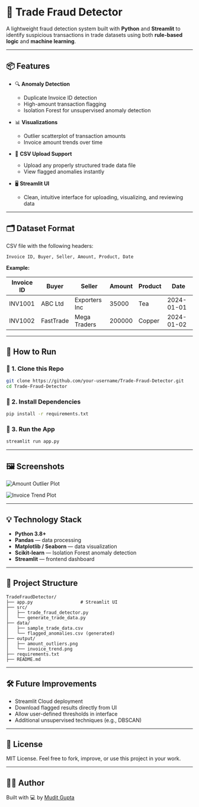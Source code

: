 # 🚨 Trade Fraud Detector

A lightweight fraud detection system built with **Python** and **Streamlit** to identify suspicious transactions in trade datasets using both **rule-based logic** and **machine learning**.

---

## 📦 Features

- 🔍 **Anomaly Detection**
  - Duplicate Invoice ID detection
  - High-amount transaction flagging
  - Isolation Forest for unsupervised anomaly detection

- 📊 **Visualizations**
  - Outlier scatterplot of transaction amounts
  - Invoice amount trends over time

- 📂 **CSV Upload Support**
  - Upload any properly structured trade data file
  - View flagged anomalies instantly

- 🖥️ **Streamlit UI**
  - Clean, intuitive interface for uploading, visualizing, and reviewing data

---

## 🗂️ Dataset Format

CSV file with the following headers:

```csv
Invoice ID, Buyer, Seller, Amount, Product, Date
```

**Example:**

| Invoice ID | Buyer       | Seller        | Amount | Product | Date       |
|------------|-------------|---------------|--------|---------|------------|
| INV1001    | ABC Ltd     | Exporters Inc | 35000  | Tea     | 2024-01-01 |
| INV1002    | FastTrade   | Mega Traders  | 200000 | Copper  | 2024-01-02 |

---

## 🚀 How to Run

### 📌 1. Clone this Repo
```bash
git clone https://github.com/your-username/Trade-Fraud-Detector.git
cd Trade-Fraud-Detector
```

### 📌 2. Install Dependencies
```bash
pip install -r requirements.txt
```

### 📌 3. Run the App
```bash
streamlit run app.py
```

---

## 🖼️ Screenshots

![Amount Outlier Plot](output/amount_outliers.png)

![Invoice Trend Plot](output/invoice_trend.png)

---

## 💡 Technology Stack

- **Python 3.8+**
- **Pandas** — data processing
- **Matplotlib / Seaborn** — data visualization
- **Scikit-learn** — Isolation Forest anomaly detection
- **Streamlit** — frontend dashboard

---

## 📁 Project Structure

```
TradeFraudDetector/
├── app.py                  # Streamlit UI
├── src/
│   ├── trade_fraud_detector.py
│   └── generate_trade_data.py
├── data/
│   ├── sample_trade_data.csv
│   └── flagged_anomalies.csv (generated)
├── output/
│   ├── amount_outliers.png
│   └── invoice_trend.png
├── requirements.txt
├── README.md
```

---

## 🛠️ Future Improvements
- Streamlit Cloud deployment
- Download flagged results directly from UI
- Allow user-defined thresholds in interface
- Additional unsupervised techniques (e.g., DBSCAN)

---

## 📄 License

MIT License. Feel free to fork, improve, or use this project in your work.

---

## 👨‍💻 Author

Built with 💻 by [Mudit Gupta](https://github.com/muditttgupta)
